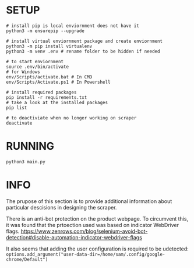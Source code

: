 # SETUP
```shell
# install pip is local enviornment does not have it
python3 -m ensurepip --upgrade

# install virtual enviornment package and create enviornment
python3 -m pip install virtualenv
python3 -m venv .env # rename folder to be hidden if needed

# to start enviornment
source .env/bin/activate
# for Windows 
env/Scripts/activate.bat # In CMD
env/Scripts/Activate.ps1 # In Powershell

# install required packages
pip install -r requirements.txt
# take a look at the installed packages
pip list

# to deactiviate when no longer working on scraper
deactivate
```

# RUNNING
```shell
python3 main.py
```

# INFO
The prupose of this section is to provide additional information about particular descisions in designing the scraper.

There is an anti-bot protection on the product webpage. To circumvent this, it was found that the prtoection used was based on indicator WebDriver flags.
https://www.zenrows.com/blog/selenium-avoid-bot-detection#disable-automation-indicator-webdriver-flags

It also seems that adding the user configuration is required to be udetected:
`options.add_argument("user-data-dir=/home/sam/.config/google-chrome/Default")`